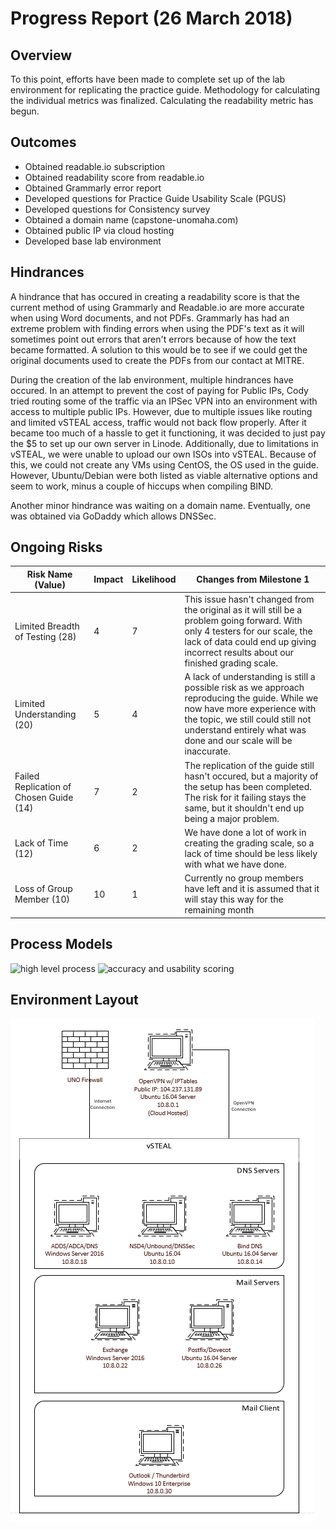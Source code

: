 # Progress Report (26 March 2018)
## Overview
To this point, efforts have been made to complete set up of the lab environment for replicating the practice guide. Methodology for calculating the individual metrics was finalized. Calculating the readability metric has begun.

## Outcomes

* Obtained readable.io subscription
* Obtained readability score from readable.io
* Obtained Grammarly error report
* Developed questions for Practice Guide Usability Scale (PGUS)
* Developed questions for Consistency survey
* Obtained a domain name (capstone-unomaha.com)
* Obtained public IP via cloud hosting
* Developed base lab environment

## Hindrances
A hindrance that has occured in creating a readability score is that the current method of using Grammarly and Readable.io are more accurate when using Word documents, and not PDFs. Grammarly has had an extreme problem with finding errors when using the PDF's text as it will sometimes point out errors that aren't errors because of how the text became formatted. A solution to this would be to see if we could get the original documents used to create the PDFs from our contact at MITRE.

During the creation of the lab environment, multiple hindrances have occured. In an attempt to prevent the cost of paying for Public IPs, Cody tried routing some of the traffic via an IPSec VPN into an environment with access to multiple public IPs. However, due to multiple issues like routing and limited vSTEAL access, traffic would not back flow properly. After it became too much of a hassle to get it functioning, it was decided to just pay the $5 to set up our own server in Linode. Additionally, due to limitations in vSTEAL, we were unable to upload our own ISOs into vSTEAL. Because of this, we could not create any VMs using CentOS, the OS used in the guide. However, Ubuntu/Debian were both listed as viable alternative options and seem to work, minus a couple of hiccups when compiling BIND.

Another minor hindrance was waiting on a domain name. Eventually, one was obtained via GoDaddy which allows DNSSec.

## Ongoing Risks
|Risk Name (Value)      |Impact |Likelihood |Changes from Milestone 1 |
|-----------------------|-------|-----------|------------|
|Limited Breadth of Testing (28)| 4 | 7 | This issue hasn't changed from the original as it will still be a problem going forward. With only 4 testers for our scale, the lack of data could end up giving incorrect results about our finished grading scale. |
|Limited Understanding (20)| 5 | 4 | A lack of understanding is still a possible risk as we approach reproducing the guide. While we now have more experience with the topic, we still could still not understand entirely what was done and our scale will be inaccurate. |
|Failed Replication of Chosen Guide (14)| 7 | 2 | The replication of the guide still hasn't occured, but a majority of the setup has been completed. The risk for it failing stays the same, but it shouldn't end up being a major problem. |
|Lack of Time (12)| 6 | 2 | We have done a lot of work in creating the grading scale, so a lack of time should be less likely with what we have done.|
|Loss of Group Member (10) | 10 | 1 | Currently no group members have left and it is assumed that it will stay this way for the remaining month |

## Process Models
![high level process](https://www.lucidchart.com/publicSegments/view/7efc3490-1bb0-419b-92ee-e2baaaced927/image.png)
![accuracy and usability scoring](https://www.lucidchart.com/publicSegments/view/7e13b388-67dd-4fa9-9d8f-69248946e715/image.png)

## Environment Layout
<img src="./Environment/NetworkDiagram.PNG" />
